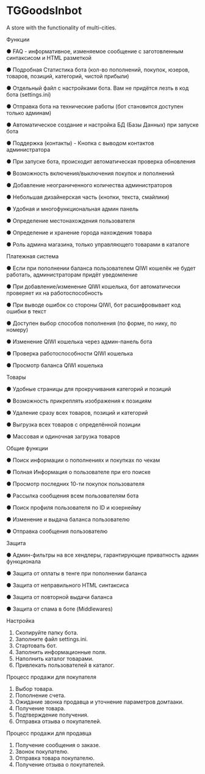 # TGGoodsInbot
A store with the functionality of multi-cities.

Функции

● FAQ - информативное, изменяемое сообщение с заготовленным синтаксисом и HTML разметкой

● Подробная Статистика бота (кол-во пополнений, покупок, юзеров, товаров, позиций, категорий, чистой прибыли)

● Отдельный файл с настройками бота. Вам не придётся лезть в код бота (settings.ini)

● Отправка бота на технические работы (бот становится доступен только админам)

● Автоматическое создание и настройка БД (Базы Данных) при запуске бота

● Поддержка (контакты) - Кнопка с выводом контактов администратора

● При запуске бота, происходит автоматическая проверка обновления

● Возможность включения/выключения покупок и пополнений

● Добавление неограниченного количества администраторов

● Небольшая дизайнерская часть (кнопки, текста, смайлики)

● Удобная и многофункциональная админ панель

● Определение местонахождения пользователя

● Определение и хранение города нахождения товара

● Роль админа магазина, только управляющего товарами в каталоге


Платежная система

● Если при пополнении баланса пользователем QIWI кошелёк не будет работать, администраторам придёт уведомление

● При добавление/изменение QIWI кошелька, бот автоматически проверяет их на работоспособность

● При выводе ошибок со стороны QIWI, бот расшифровывает код ошибки в текст

● Доступен выбор способов пополнения (по форме, по нику, по номеру)

● Изменение QIWI кошелька через админ-панель бота

● Проверка работоспособности QIWI кошелька

● Просмотр баланса QIWI кошелька



Товары

● Удобные страницы для прокручивания категорий и позиций

● Возможность прикреплять изображения к позициям

● Удаление сразу всех товаров, позиций и категорий

● Выгрузка всех товаров с определённой позиции

● Массовая и одиночная загрузка товаров



Общие функции

● Поиск информации о пополнениях и покупках по чекам

● Полная Информация о пользователе при его поиске

● Просмотр последних 10-ти покупок пользователя

● Рассылка сообщения всем пользователям бота

● Поиск профиля пользователя по ID и юзернейму

● Изменение и выдача баланса пользователю

● Отправка сообщения пользователю


Защита

● Админ-фильтры на все хендлеры, гарантирующие приватность админ функционала

● Защита от оплаты в тенге при пополнении баланса

● Защита от неправильного HTML синтаксиса

● Защита от повторной выдачи баланса

● Защита от спама в боте (Middlewares)


Настройка
1. Скопируйте папку бота. 
2. Заполните файл settings.ini.
3. Стартовать бот. 
4. Заполнить информационные поля. 
5. Наполнить каталог товарами.
6. Привлекать пользователей в каталог.


Процесс продажи для покупателя
1. Выбор товара. 
2. Пополнение счета. 
3. Ожидание звонка продавца и уточнение параметров домтааки. 
4. Получение товара. 
5. Подтверждение получения.
6. Отправка отзыва о покупателей.
 

Процесс продажи для продавца
1. Получение сообщения о заказе. 
2. Звонок покупателю. 
3. Отправка товара покупателю.
4. Получение отзыва о покупателей.

